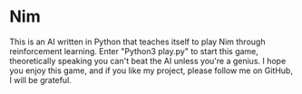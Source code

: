 # Nim
This is an AI written in Python that teaches itself to play Nim through reinforcement learning. Enter "Python3 play.py" to start this game, theoretically speaking you can't beat the AI unless you're a genius. I hope you enjoy this game, and if you like my project, please follow me on GitHub, I will be grateful.
